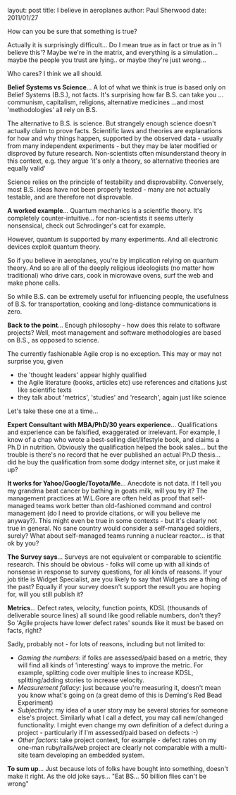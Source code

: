 layout: post
title: I believe in aeroplanes
author: Paul Sherwood
date: 2011/01/27


How can you be sure that something is true? 

Actually it is surprisingly difficult... Do I mean true as in fact or true as in 'I believe this'?  Maybe we're in the matrix, and everything is a simulation... maybe the people you trust are lying.. or maybe they're just wrong...

Who cares? I think we all should.

<b>Belief Systems vs Science</b>...
A lot of what we think is true is based only on Belief Systems (B.S.), not facts. It's surprising how far B.S. can take you ... communism, capitalism, religions, alternative medicines ...and most 'methodologies' all rely on B.S.

The alternative to B.S. is science. But strangely enough science doesn't actually claim to prove facts. Scientific laws and theories are explanations for how and why things happen, supported by the observed data  - usually from many independent experiments - but they may be later modified or disproved by future research. Non-scientists often misunderstand theory in this context, e.g. they argue 'it's only a theory, so alternative theories are equally valid'

Science relies on the principle of testability and disprovability. Conversely, most B.S. ideas have not been properly tested - many are not actually testable, and are therefore not disprovable.

<b>A worked example</b>...
Quantum mechanics is a scientific theory. It's completely counter-intuitive... for non-scientists it seems utterly nonsensical, check out Schrodinger's cat for example. 

However, quantum is supported by many experiments. And all electronic devices exploit quantum theory. 

So if you believe in aeroplanes, you're by implication relying on quantum theory. And so are all of the deeply religious ideologists (no matter how traditional) who drive cars, cook in microwave ovens, surf the web and make phone calls. 

So while B.S. can be extremely useful for influencing people, the usefulness of B.S. for transportation, cooking and long-distance communications is zero.

<b>Back to the point</b>...
Enough philosophy - how does this relate to software projects? Well, most management and software methodologies are based on B.S., as opposed to science.

The currently fashionable Agile crop is no exception. This may or may not surprise you, given

* the 'thought leaders' appear highly qualified
* the Agile literature (books, articles etc) use references and citations just like scientific texts
* they talk about 'metrics', 'studies' and 'research', again just like science

Let's take these one at a time...

<b>Expert Consultant with MBA/PhD/30 years experience</b>...
Qualifications and experience can be falsified, exaggerated or irrelevant. For example, I know of a chap who wrote a best-selling diet/lifestyle book, and claims a Ph.D in nutrition. Obviously the qualification helped the book sales... but the trouble is there's no record that he ever published an actual Ph.D thesis...  did he buy the qualification from some dodgy internet site, or just make it up?


<b>It works for Yahoo/Google/Toyota/Me</b>...
Anecdote is not data. If I tell you my grandma beat cancer by bathing in goats milk, will you try it? The management practices at W.L.Gore are often held as proof that self-managed teams work better than old-fashioned command and control management (do I need to provide citations, or will you believe me anyway?). This might even be true in some contexts - but it's clearly not true in general.  No sane country would consider a self-managed soldiers, surely? What about self-managed teams running a nuclear reactor... is that ok by you?

<b>The Survey says</b>...
Surveys are not equivalent or comparable to scientific research. This should be obvious - folks will come up with all kinds of nonsense in response to survey questions, for all kinds of reasons. If your job title is Widget Specialist, are you likely to say that Widgets are a thing of the past? Equally if your survey doesn't support the result you are hoping for, will you still publish it? 

<b>Metrics</b>...
Defect rates, velocity, function points, KDSL (thousands of deliverable source lines) all sound like good reliable numbers, don't they? So 'Agile projects have lower defect rates' sounds like it must be based on facts, right? 

Sadly, probably not - for lots of reasons, including but not limited to:
<ul>
<li><i>Gaming the numbers</i>: if folks are assessed/paid based on a metric, they will find all kinds of 'interesting' ways to improve the metric. For example, splitting code over multiple lines to increase KDSL, splitting/adding stories to increase velocity. </li>
<li>  <i>Measurement fallacy</i>: just because you're measuring it, doesn't mean you know what's going on (a great demo of this is Deming's Red Bead Experiment) </li>
<li><i>Subjectivity</i>: my idea of a user story may be several stories for someone else's project. Similarly what I call a defect, you may call new/changed functionality. I might even change my own definition of a defect during a project - particularly if I'm assessed/paid based on defects :-)</li>
<li><i>Other factors</i>: take project context, for example - defect rates on my one-man ruby/rails/web project are clearly not comparable with a multi-site team developing an embedded system. </li>
</ul> 

<b>To sum up</b>...
Just because lots of folks have bought into something, doesn't make it right. As the old joke says... "Eat BS... 50 billion flies can't be wrong"
